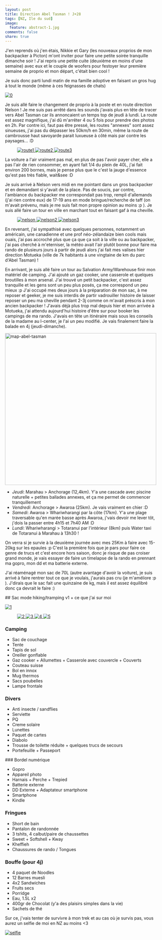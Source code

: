```yaml
---
layout: post
title: Direction Abel Tasman ! J+28
tags: [NZ, Ile du sud]
image:
  feature: abstract-1.jpg
comments: false
share: true
---
```


J'en reprends où j'en étais, Nikkie et Gary (les nouveaux proprios de mon backpacker à Picton) m'ont inviter pour faire une petite soirée tranquille dimanche soir ! J'ai repris une petite cuite (deuxième en moins d'une semaine) avec eux et le couple de woofers pour festoyer leur première semaine de proprio et mon départ, c'était bien cool !

Je suis donc parti lundi matin de ma famille adoptive en faisant un gros hug à tout le monde (même à ces feignasses de chats)

<a href="/images/photos/2014-10-08/0.JPG">
	<img src="/images/photos/2014-10-08/0.JPG" alt="0">
</a> 

Je suis allé faire le changement de proprio à la poste et en route direction Nelson ! Je me suis pas arrêté dans les sounds j'avais plus en tête de tracer vers Abel Tasman car ils annoncaient un temps top de jeudi à lundi. La route est assez magnifique, j'ai dû m'arrêter 4 ou 5 fois pour prendre des photos en 2h. Par contre ici, faut pas être pressé, les routes "annexes" sont assez sinueuses, j'ai pas du dépasser les 50km/h en 30min, même la route de cambrousse haut savoyarde parait luxueuse à côté mais par contre les paysages... :D 


<figure class="half">
	<a href="/images/photos/2014-10-08/route1.JPG">
		<img src="/images/photos/2014-10-08/route1.JPG" alt="route1">
	</a> 
	<a href="/images/photos/2014-10-08/route2.JPG">
		<img src="/images/photos/2014-10-08/route2.JPG" alt="route2">
	</a> 
	<a href="/images/photos/2014-10-08/route3.JPG">
		<img src="/images/photos/2014-10-08/route3.JPG" alt="route3">
	</a> 
</figure>

La voiture a l'air vraiment pas mal, en plus de pas l'avoir payer cher, elle a pas l'air de rien consommer, en ayant fait 1/4 du plein de 40L, j'ai fait environ 200 bornes, mais je pense plus que le c'est la jauge d'essence qu'est pas très fiable, wait&see :D 

Je suis arrivé à Nelson vers midi en me pointant dans un gros backpacker et en demandant si y'avait de la place. Pas de soucis, par contre, l'ambiance du backpacker me correspondait pas trop, rempli d'allemands (j'ai rien contre eux) de 17-19 ans en mode bringue/recherche de taff (on m'avait prévenu, mais je me suis fait mon propre opinion au moins :p ). Je suis allé faire un tour en ville en marchant tout en faisant gaf à ma cheville. 

<figure class="half">
	<a href="/images/photos/2014-10-08/nelson.JPG">
		<img src="/images/photos/2014-10-08/nelson.JPG" alt="nelson">
	</a> 
	<a href="/images/photos/2014-10-08/nelson2.JPG">
		<img src="/images/photos/2014-10-08/nelson2.JPG" alt="nelson2">
	</a> 
	<a href="/images/photos/2014-10-08/nelson3.JPG">
		<img src="/images/photos/2014-10-08/nelson3.JPG" alt="nelson3">
	</a> 
</figure>

En revenant, j'ai sympathisé avec quelques personnes, notamment un américain, une canadienne et une prof néo-zélandaize bien cools mais ouais, j'ai pas accroché plus que ça que ça soit à la ville ou au backpacker, j'ai pas cherché à m'eterniser, la météo avait l'air plutôt bonne pour faire ma rando de plusieurs jours à partir de jeudi alors j'ai fait mes valises hier direction Motueka (ville de 7k habitants à une vingtaine de km du parc d'Abel Tasman) ! 

En arrivant, je suis allé faire un tour au Salvation Army/Warehouse finir mon matériel de camping. J'ai ajouté un gaz cooker, une casserole et quelques broutilles à mon arsenal. J'ai trouvé un petit backpacker, c'est assez tranquille et les gens sont un peu plus posés, ça me correspond un peu mieux :p J'ai occupé mes deux jours à la préparation de mon sac, à me reposer et geeker, je me suis interdis de partir vadrouiller histoire de laisser reposer un peu ma cheville pendant 2-3j comme on m'avait préscris à mon ancien backpacker ! J'avais déjà plus trop mal depuis hier et mon arrivée à Motueka, j'ai attendu aujourd'hui histoire d'être sur pour booker les campings de ma rando. J'avais en tête un itinéraire mais sous les conseils de la madame au I-center, je l'ai un peu modifié. Je vais finalement faire la balade en 4j (jeudi-dimanche).

<a href="/images/photos/2014-10-08/map-abel-tasman.jpg">
	<img src="/images/photos/2014-10-08/map-abel-tasman.jpg" height="500" alt="map-abel-tasman"/>
</a>


* *Jeudi*: Marahau > Anchorage (12,4km). Y'a une cascade avec piscine naturelle + petites ballades annexes, et ça me permet de commencer tranquillement
* *Vendredi*: Anchorage > Awaroa (25km). Je vais vraiment en chier :D
* *Samedi*: Awaroa > Whariwharangi par la côte (17km). Y'a une plage traversable qu'en marée basse après Awaroa, j'vais devoir me lever tôt, j'dois la passer entre 4h15 et 7h40 AM :D
* *Lundi*: Whariwharangi > Totaranui par l'intérieur (8km) puis Water taxi de Totaranui à Marahau à 13h30 !

On verra si je survie à la deuxième journée avec mes 25Km à faire avec 15-20kg sur les epaules :p  C'est la première fois que je pars pour faire ce genre de trucs et c'est encore hors saison, donc je risque de pas croiser grand monde, je vais essayer de faire un timelapse de la rando en prennant ma gopro, mon dd et ma batterie externe.

J'ai réaménagé mon sac de 70L (autre avantage d'avoir la voiture), je suis arrivé à faire rentrer tout ce que je voulais, j'aurais pas cru (je m'améliore :p ). J'dirais que le sac fait une quinzaine de kg, mais il est assez équilibré donc ça devrait le faire :)



## Sac mode hiking/tramping v1 + ce que j'ai sur moi

<a href="/images/photos/2014-10-08/1.jpg">
	<img src="/images/photos/2014-10-08/1.jpg" alt="1">
</a> 
<figure class="half">
	<a href="/images/photos/2014-10-08/2.jpg">
		<img src="/images/photos/2014-10-08/2.jpg" alt="2">
	</a> 
	<a href="/images/photos/2014-10-08/3.jpg">
		<img src="/images/photos/2014-10-08/3.jpg" alt="3">
	</a> 
	<a href="/images/photos/2014-10-08/4.jpg">
		<img src="/images/photos/2014-10-08/4.jpg" alt="4">
	</a> 
	<a href="/images/photos/2014-10-08/5.jpg">
		<img src="/images/photos/2014-10-08/5.jpg" alt="5">
	</a> 
</figure>

### Camping
* Sac de couchage
* Tente
* Tapis de sol
* Oreiller gonflable
* Gaz cooker + Allumettes + Casserole avec couvercle + Couverts
* Couteau suisse
* Bol en innox
* Mug thermos
* Sacs poubelles 
* Lampe frontale

### Divers
* Anti insecte / sandflies
* Serviette
* PQ
* Creme solaire
* Lunettes
* Paquet de cartes
* Diabolo 
* Trousse de toilette réduite + quelques trucs de secours
* Portefeuille + Passeport

### Bordel numérique
* Gopro 
* Appareil photo 
* Harnais + Perche + Trepied
* Batterie externe
* DD Externe + Adaptateur smartphone
* Smartphone
* Kindle

### Fringues
* Short de bain
* Pantalon de randonnée
* 3 tshits, 4 calbut/paire de chaussettes
* Sweet + Softshell + Kway
* Kheffieh
* Chaussures de rando / Tongues

### Bouffe (pour 4j)
* 4 paquet de Noodles
* 12 Barres muesli
* 4x2 Sandwiches
* Fruits secs 
* Porridge
* Eau, 1.5L x2
* 400gr de Chocolat (y'a des plaisirs simples dans la vie)
* Sachets de thé

Sur ce, j'vais tenter de survivre à mon trek et au cas où je survis pas, vous aurez un selfie de moi en NZ au moins <3

<a href="/images/photos/2014-10-08/selfie.jpg">
	<img src="/images/photos/2014-10-08/selfie.jpg" alt="selfie">
</a> 







